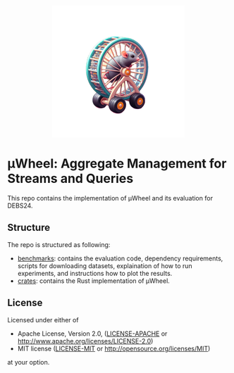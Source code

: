 <p align="center">
  <img width="300" height="300" src="assets/logo.png">
</p>

# µWheel: Aggregate Management for Streams and Queries

This repo contains the implementation of µWheel and its evaluation for DEBS24.

## Structure

The repo is structured as following:

* [benchmarks](benchmarks): contains the evaluation code, dependency requirements, scripts for downloading datasets, explaination of how to run experiments, and instructions how to plot the results.
* [crates](crates): contains the Rust implementation of µWheel.

## License

Licensed under either of

  * Apache License, Version 2.0, ([LICENSE-APACHE](LICENSE-APACHE) or <http://www.apache.org/licenses/LICENSE-2.0>)
  * MIT license ([LICENSE-MIT](LICENSE-MIT) or <http://opensource.org/licenses/MIT>)

at your option.
